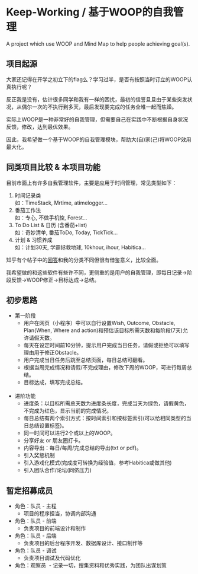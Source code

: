# Keep-Working / 基于WOOP的自我管理
A project which use WOOP and Mind Map to help people achieving goal(s).

## 项目起源

大家还记得在开学之初立下的flag么？学习过半，是否有按照当时订立的WOOP认真执行呢？  

反正我是没有，估计很多同学和我有一样的困扰，最初的信誓旦旦由于某些突发状况，从偶尔一次的不执行到多天，最后发现要完成的任务全堆一起而焦躁。  

实际上WOOP是一种非常好的自我管理，但需要自己在实践中不断根据自身状况反馈，修改，达到最优效果。  

因此，我希望做一个基于WOOP的自我管理模块，帮助大(自)家(己)将WOOP效用最大化。  

## 同类项目比较 & 本项目功能

目前市面上有许多自我管理软件，主要是应用于时间管理，常见类型如下：
1. 时间记录类  
 如：TimeStack, Mrtime, atimelogger...
2. 番茄工作法  
 如：专心, 不做手机控, Forest...
3. To Do List & 日历 (含番茄+list)  
 如：奇妙清单, 番茄ToDo, Today, TickTick...
4. 计划 & 习惯养成  
 如：计划30天, 学霸拯救地球, 10khour, ihour, Habitica...   

知乎有个帖子中的[回答](https://www.zhihu.com/question/28323632/answer/80911363)和我的分类不同但很有借鉴意义，比较全面。  

我希望做的和这些软件有些许不同，更侧重的是用户的自我管理，即每日记录→阶段反馈→WOOP修正→目标达成→总结。  

## 初步思路

- 第一阶段  
  - 用户在网页（小程序）中可以自行设置Wish, Outcome, Obstacle, Plan(When, Where and action)和预估该目标所需天数和每阶段(7天)允许请假天数。  
  - 每天在设定时间前10分钟，提示用户完成当日任务，请假或拒绝可以填写理由用于修正Obstacle。  
  - 用户完成当日任务后跳至总结页面，每日总结可翻看。  
  - 根据当周完成情况和请假/不完成理由，修改下周的WOOP，可进行每周总结。  
  - 目标达成，填写完成总结。  
  
- 进阶功能
  - 进度条：以目标所需总天数为进度条长度，完成当天为绿色，请假黄色，不完成为红色，显示当前的完成情况。  
  - 每日总结有两个索引方式：按时间索引和按标签索引(可以给相同类型的当日总结设置标签)。  
  - 同一时间可以进行2个或以上的WOOP。  
  - 分享好友 or 朋友圈打卡。  
  - 内容导出：每日/每周/完成总结的导出(txt or pdf)。  
  - 引入奖惩机制  
  - 引入游戏化模式(完成度可转换为经验值，参考Habitica或做其他)  
  - 引入团队合作/论坛(同侪压力)

## 暂定招募成员

- 角色：队员 - 主程  
  - 项目的程序担当，协调内部沟通
- 角色：队员 - 前端
  - 负责项目的前端设计和制作
- 角色：队员 - 后端
  - 负责项目的后台程序开发、数据库设计、接口制作等
- 角色：队员 - 调试
  - 负责项目调试及代码优化
- 角色：观察员
  - 记录一切，搜集资料和优秀实践，为团队出谋划策

  
  
